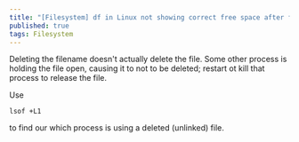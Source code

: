 ```yaml
---
title: "[Filesystem] df in Linux not showing correct free space after file removal"
published: true
tags: Filesystem
---
```


Deleting the filename doesn't actually delete the file. Some other process is holding the
file open, causing it to not to be deleted; restart ot kill that process to release the
file.

Use
```
lsof +L1
```
to find our which process is using a deleted (unlinked) file.
